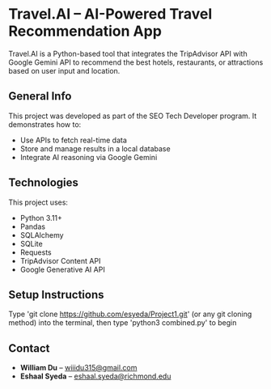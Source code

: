 #  Travel.AI – AI-Powered Travel Recommendation App

Travel.AI is a Python-based tool that integrates the TripAdvisor API with Google Gemini API to 
recommend the best hotels, restaurants, or attractions based on user input and location.

## General Info

This project was developed as part of the SEO Tech Developer program. It demonstrates how to:

- Use APIs to fetch real-time data
- Store and manage results in a local database
- Integrate AI reasoning via Google Gemini

##  Technologies

This project uses:

- Python 3.11+
- Pandas
- SQLAlchemy
- SQLite
- Requests
- TripAdvisor Content API
- Google Generative AI API

## Setup Instructions
Type 'git clone https://github.com/esyeda/Project1.git' (or any git cloning method) into the terminal,
then type 'python3 combined.py' to begin

## Contact

- **William Du** – [wiiidu315@gmail.com](mailto:wiiidu315@gmail.com)
- **Eshaal Syeda** – [eshaal.syeda@richmond.edu](mailto:eshaal.syeda@richmond.edu)
